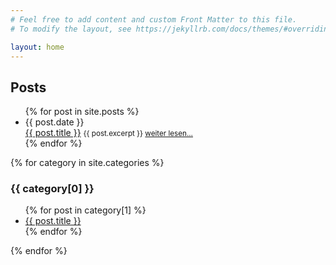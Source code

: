 ```yaml
---
# Feel free to add content and custom Front Matter to this file.
# To modify the layout, see https://jekyllrb.com/docs/themes/#overriding-theme-defaults

layout: home
---
```


<h2>Posts</h2>
<ul class='post-list'>
  {% for post in site.posts %}
    <li class='post-link'>
      <span class='post-meta'>{{ post.date }}</span><br>
      <a href="{{ post.categories }}{{ post.url }}">{{ post.title }}</a>
      <small>{{ post.excerpt }}
        <a href="{{ post.categories }}{{ post.url }}">weiter lesen...</a></small>
    </li>
  {% endfor %}
</ul>
  
  {% for category in site.categories %}
  <h3>{{ category[0] }}</h3>
  <ul class='post-list'>
    {% for post in category[1] %}
      <li class='post-link'><a href="{{ post.categories }}{{ post.url }}">{{ post.title }}</a></li>
    {% endfor %}
  </ul>
{% endfor %}

